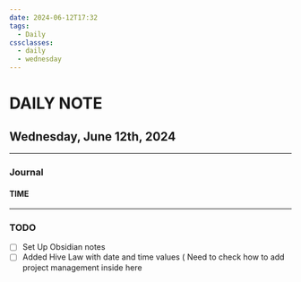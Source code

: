 ```yaml
---
date: 2024-06-12T17:32
tags:
  - Daily
cssclasses:
  - daily
  - wednesday
---
```

# DAILY NOTE
## Wednesday, June 12th, 2024
***
### Journal
#### TIME

***
### TODO
- [ ] Set Up Obsidian notes
- [ ] Added Hive Law with date and time values ( Need to check how to add project management inside here
